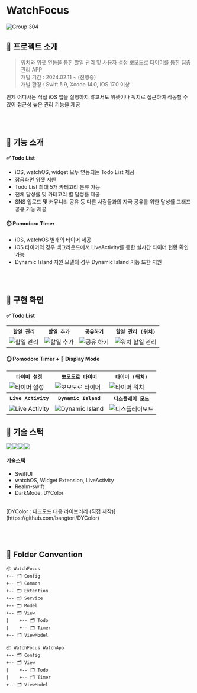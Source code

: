 # WatchFocus

![Group 304](https://github.com/bangtori/WatchFocus/assets/58802345/a9a02281-a1fb-4883-9274-3ee82afa15da)




## 📌 프로젝트 소개
> 워치와 위젯 연동을 통한 할일 관리 및 사용자 설정 뽀모도로 타이머를 통한 집중 관리 APP <br/>
> 개발 기간 : 2024.02.11 ~ (진행중) <br/>
> 개발 환경 : Swift 5.9, Xcode 14.0, iOS 17.0 이상 <br/>


언제 어디서든 직접 iOS 앱을 실행하지 않고서도 위젯이나 워치로 접근하여 작동할 수 있어 접근성 높은 관리 기능을 제공


<br/><br/>


## 📌 기능 소개
#### ✅ Todo List
- iOS, watchOS, widget 모두 연동되는 Todo List 제공 
- 잠금화면 위젯 지원
- Todo List 최대 5개 카테고리 분류 가능
- 전체 달성률 및 카테고리 별 달성률 제공
- SNS 업로드 및 커뮤니티 공유 등 다른 사람들과의 자극 공유를 위한 달성률 그래프 공유 기능 제공
####  ⏱️ Pomodoro Timer
- iOS, watchOS 별개의 타이머 제공 
- iOS 타이머의 경우 백그라운드에서 LiveActivity를 통한 실시간 타이머 현황 확인 가능 
- Dynamic Island 지원 모델의 경우 Dynamic Island 기능 또한 지원



<br/><br/>

## 📌 구현 화면
#### ✅ Todo List
<table align="center">
  <tr>
    <th><code>할일 관리</code></th>
    <th><code>할일 추가</code></th>
    <th><code>공유하기</code></th>
    <th><code>할일 관리 (워치)<code></th>
  </tr>
  <tr>
    <td><img src="https://github.com/bangtori/WatchFocus/assets/58802345/489c11d9-bf98-45ba-b2d4-919537a21483" alt="할일 관리">
    <td><img src="https://github.com/bangtori/WatchFocus/assets/58802345/635472bf-06d6-4f14-849a-5845da128904" alt="할일 추가"></td>
    <td><img src="https://github.com/bangtori/WatchFocus/assets/58802345/6aae809d-8a48-4bb3-b208-e393185242cf" alt="공유 하기"></td>
    <td><img src="https://github.com/bangtori/WatchFocus/assets/58802345/699b47a7-51ba-42f0-a80f-96572a8828b8" alt="워치 할일 관리"></td>
  </tr>
</table>

####  ⏱️ Pomodoro Timer + 📱 Display Mode
<table align="center">
  <tr>
    <th><code>타이머 설정</code></th>
    <th><code>뽀모도로 타이머</code></th>
    <th><code>타이머 (워치)</code></th>
  </tr>
  <tr>
    <td><img src="https://github.com/bangtori/WatchFocus/assets/58802345/35ce6f3d-66be-4dce-b497-32911a16d887" alt="타이머 설정"></td>
    <td><img src="https://github.com/bangtori/WatchFocus/assets/58802345/c343c464-6df2-4789-9243-d07b2c2672a5" alt="뽀모도로 타이머">
    <td><img src="https://github.com/bangtori/WatchFocus/assets/58802345/bfa499b5-c448-4207-ac25-bd4e45109c1f" alt="타이머 워치"></td>
  </tr>
    <th><code>Live Activity</code></th>
    <th><code>Dynamic Island</code></th>
    <th><code>디스플레이 모드</code></th>
  </tr>
  <tr>
    <td><img src="https://github.com/bangtori/WatchFocus/assets/58802345/de819831-f00d-43f2-ac55-2a5665c6f20e" alt="Live Activity"></td>
    <td><img src="https://github.com/bangtori/WatchFocus/assets/58802345/8454de76-67a7-40d0-ad48-053d4442308e" alt="Dynamic Island"></td>
    <td><img src="https://github.com/bangtori/WatchFocus/assets/58802345/cc30d8a6-7df1-4490-9795-8388b15d7a84" alt="디스플레이모드"></td>
  </tr>
</table>

## 📌 기술 스택
<img src="https://img.shields.io/badge/swift-F05138?style=for-the-badge&logo=swift&logoColor=white"><img src="https://img.shields.io/badge/SwiftUI-0070FD?style=for-the-badge&logo=swift&logoColor=black"><img src="https://img.shields.io/badge/xcode-147EFB?style=for-the-badge&logo=xcode&logoColor=white"><img src="https://img.shields.io/badge/realm-39477F?style=for-the-badge&logo=realm&logoColor=white">

#### 기술스택
- SwiftUI
- watchOS, Widget Extension, LiveActivity
- Realm-swift
- DarkMode, DYColor
<br>
[DYColor : 다크모드 대응 라이브러리 (직접 제작)](https://github.com/bangtori/DYColor)


<br/><br/>


## 📌 Folder Convention
```
📦 WatchFocus
+-- 🗂 Config
+-- 🗂 Common
+-- 🗂 Extention 
+-- 🗂 Service
+-- 🗂 Model 
+-- 🗂 View
|    +-- 🗂 Todo
|    +-- 🗂 Timer
+-- 🗂 ViewModel

📦 WatchFocus WatchApp
+-- 🗂 Config
+-- 🗂 View
|    +-- 🗂 Todo
|    +-- 🗂 Timer
+-- 🗂 ViewModel
```

<br/><br/>




